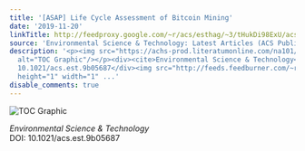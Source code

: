 ```yaml
---
title: '[ASAP] Life Cycle Assessment of Bitcoin Mining'
date: '2019-11-20'
linkTitle: http://feedproxy.google.com/~r/acs/esthag/~3/tHukDi98ExU/acs.est.9b05687
source: 'Environmental Science & Technology: Latest Articles (ACS Publications)'
description: '<p><img src="https://achs-prod.literatumonline.com/na101/home/literatum/publisher/achs/journals/content/esthag/0/esthag.ahead-of-print/acs.est.9b05687/20191107/images/medium/es9b05687_0004.gif"
  alt="TOC Graphic"/></p><div><cite>Environmental Science & Technology</cite></div><div>DOI:
  10.1021/acs.est.9b05687</div><img src="http://feeds.feedburner.com/~r/acs/esthag/~4/tHukDi98ExU"
  height="1" width="1" ...'
disable_comments: true
---
```

<p><img src="https://achs-prod.literatumonline.com/na101/home/literatum/publisher/achs/journals/content/esthag/0/esthag.ahead-of-print/acs.est.9b05687/20191107/images/medium/es9b05687_0004.gif" alt="TOC Graphic"/></p><div><cite>Environmental Science & Technology</cite></div><div>DOI: 10.1021/acs.est.9b05687</div><img src="http://feeds.feedburner.com/~r/acs/esthag/~4/tHukDi98ExU" height="1" width="1" ...